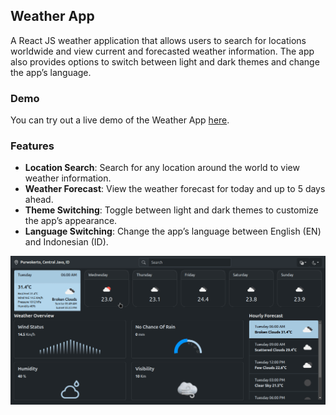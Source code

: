 ## Weather App
A React JS weather application that allows users to search for locations worldwide and view current and forecasted weather information. The app also provides options to switch between light and dark themes and change the app’s language.

### Demo
You can try out a live demo of the Weather App <a href="https://tegarsubkhan236.github.io/react-weather-app/" target="_blank">here</a>.

### Features
- <b>Location Search</b>: Search for any location around the world to view weather information.
- <b>Weather Forecast</b>: View the weather forecast for today and up to 5 days ahead.
- <b>Theme Switching</b>: Toggle between light and dark themes to customize the app’s appearance.
- <b>Language Switching</b>: Change the app’s language between English (EN) and Indonesian (ID).

![App Demo](demo.gif)
